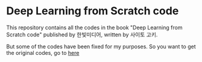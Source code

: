 # Deep Learning from Scratch code

This repository contains all the codes in the book "Deep Learning from Scratch code" published by 한빛미디어, written by 사이토 고키.

But some of the codes have been fixed for my purposes. So you want to get the original codes, go to [here](https://github.com/WegraLee?tab=overview&from=2014-12-01&to=2014-12-31)